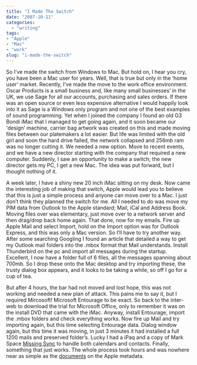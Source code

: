 ```yaml
---
title: "I Made The Switch"
date: "2007-10-11"
categories:
  - "writing"
tags:
- "Apple"
- "Mac"
- "work"
slug: "i-made-the-switch"
---
```


So I’ve made the switch from Windows to Mac. But hold on, I hear you cry, you have been a Mac user for years. Well, that is true but only in the ‘home user’ market. Recently, I’ve made the move to the work office environment. Oscar Products is a small business and, like many small businesses’ in the UK, we use Sage for all our accounts, purchasing and sales orders. If there was an open source or even less expensive alternative I would happily look into it as Sage is a Windows only program and not one of the best examples of sound programming. Yet when I joined the company I found an old G3 Bondi iMac that I managed to get going again, and it soon became our 'design’ machine, carrier bag artwork was created on this and made moving files between our platemakers a lot easier. But life was limited with the old girl and soon the hard drive failed, the network collapsed and 256mb ram was no longer cutting it. We needed a new option. Move to recent events, and we have a new director starting with the company that required a new computer. Suddenly, I saw an opportunity to make a switch; the new director gets my PC, I get a new Mac. The idea was put forward, but I thought nothing of it.

 <!-- [![DSC00430.jpg][image-1]][1] -->

A week later, I have a shiny new 20 inch iMac sitting on my desk. Now came the interesting job of making that switch, Apple would lead you to believe that this is just a simple process and anyone can move over to a Mac. I just don’t think they planned the switch for me. All I needed to do was move my PIM data from Outlook to the Apple standard; Mail, iCal and Address Book. Moving files over was elementary, just move over to a network server and then drag/drop back home again. That done, now for my emails. Fire up Apple Mail and select Import, hold on the Import option was for Outlook Express, and this was only a Mac version. So I’ll have to try another way. After some searching Googling I found an article that detailed a way to get my Outlook mail folders into the .mbox format that Mail understands. Install Thunderbird on the pc and import all messages during the startup. Excellent, I now have a folder full of 6 files, all the messages spanning about 700mb. So I drop these onto the Mac desktop and try importing these, the trusty dialog box appears, and it looks to be taking a while, so off I go for a cup of tea.

 <!-- [![Mail Import][image-2]][2] -->

But after 4 hours, the bar had not moved and lost hope, this was not working and needed a new plan of attack. This pains me to say it, but I required Mircosoft! Microsoft Entourage to be exact. So back to the inter-web to download the trial for Microsoft Office, only to remember it was on the install DVD that came with the iMac. Anyway, install Entourage, import the .mbox folders and check everything works. Now fire up Mail and try importing again, but this time selecting Entourage data. Dialog window again, but this time it was moving, in just 3 minutes it had installed a full 1200 mails and preserved folder’s. Lucky I had a iPaq and a copy of Mark Space [Missing Sync](https://www.markspace.com/) to handle both calendars and contacts. Finally, something that just works. The whole process took hours and was nowhere near as simple as the [documents](https://www.apple.com/support/switch101/) on the Apple metadata.
